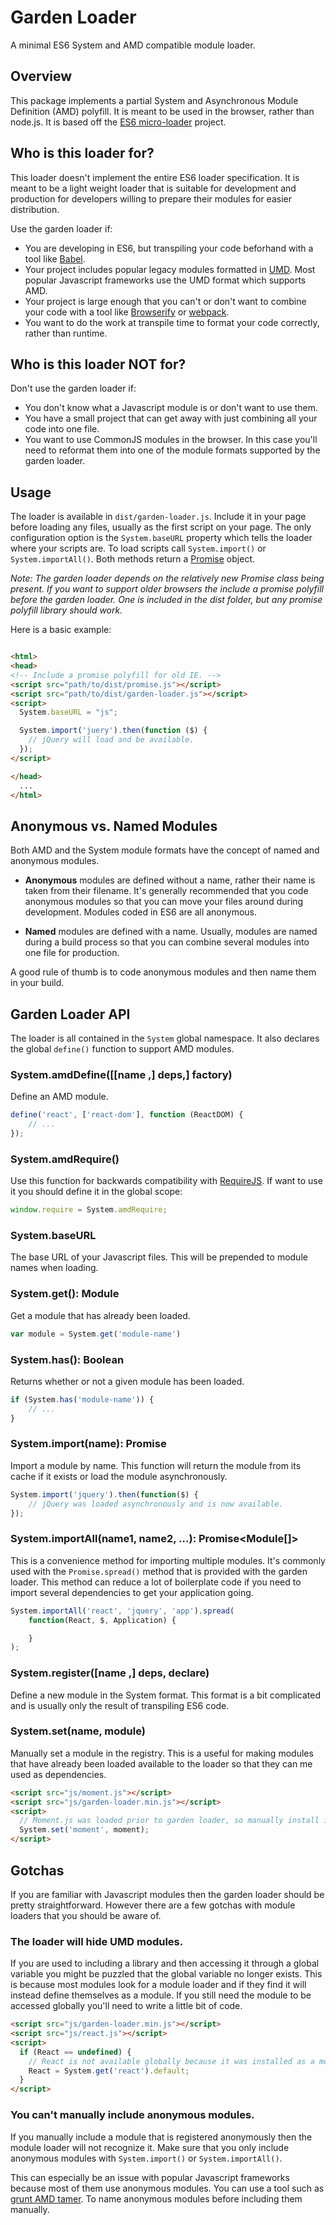 # Garden Loader

A minimal ES6 System and AMD compatible module loader.

## Overview

This package implements a partial System and Asynchronous Module Definition (AMD) polyfill. It is meant to be used in the browser, rather than node.js. It is based off the [ES6 micro-loader](https://github.com/caridy/es6-micro-loader) project.

## Who is this loader for?

This loader doesn't implement the entire ES6 loader specification. It is meant to be a light weight loader that is suitable for development and production for developers willing to prepare their modules for easier distribution.

Use the garden loader if:

- You are developing in ES6, but transpiling your code beforhand with a tool like [Babel](http://babeljs.io/).
- Your project includes popular legacy modules formatted in [UMD](http://davidbcalhoun.com/2014/what-is-amd-commonjs-and-umd/#umd-universal-module-definition). Most popular Javascript frameworks use the UMD format which supports AMD.
- Your project is large enough that you can't or don't want to combine your code with a tool like [Browserify](http://browserify.org/) or [webpack](https://webpack.github.io/).
- You want to do the work at transpile time to format your code correctly, rather than runtime.

## Who is this loader NOT for?

Don't use the garden loader if:

- You don't know what a Javascript module is or don't want to use them.
- You have a small project that can get away with just combining all your code into one file.
- You want to use CommonJS modules in the browser. In this case you'll need to reformat them into one of the module formats supported by the garden loader.

## Usage

The loader is available in `dist/garden-loader.js`. Include it in your page before loading any files, usually as the first script on your page. The only configuration option is the `System.baseURL` property which tells the loader where your scripts are. To load scripts call `System.import()` or `System.importAll()`. Both methods return a [Promise](https://developer.mozilla.org/en/docs/Web/JavaScript/Reference/Global_Objects/Promise) object.

*Note: The garden loader depends on the relatively new Promise class being present. If you want to support older browsers the include a promise polyfill before the garden loader. One is included in the dist folder, but any promise polyfill library should work.*

Here is a basic example:

```html

<html>
<head>
<!-- Include a promise polyfill for old IE. -->
<script src="path/to/dist/promise.js"></script>
<script src="path/to/dist/garden-loader.js"></script>
<script>
  System.baseURL = "js";

  System.import('juery').then(function ($) {
    // jQuery will load and be available.
  });
</script>

</head>
  ...
</html>
```

## Anonymous vs. Named Modules

Both AMD and the System module formats have the concept of named and anonymous modules.

- **Anonymous** modules are defined without a name, rather their name is taken from their filename. It's generally recommended that you code anonymous modules so that you can move your files around during development. Modules coded in ES6 are all anonymous.

- **Named** modules are defined with a name. Usually, modules are named during a build process so that you can combine several modules into one file for production.

A good rule of thumb is to code anonymous modules and then name them in your build.

## Garden Loader API

The loader is all contained in the `System` global namespace. It also declares the global `define()` function to support AMD modules.

### System.amdDefine([[name ,] deps,] factory)

Define an AMD module.

```js
define('react', ['react-dom'], function (ReactDOM) {
    // ...
});
```

### System.amdRequire()

Use this function for backwards compatibility with [RequireJS](http://requirejs.org/). If want to use it you should define it in the global scope:

```js
window.require = System.amdRequire;
```

### System.baseURL

The base URL of your Javascript files. This will be prepended to module names when loading.

### System.get(): Module

Get a module that has already been loaded.

```js
var module = System.get('module-name')
```

### System.has(): Boolean

Returns whether or not a given module has been loaded.

```js
if (System.has('module-name')) {
    // ...
}
```

### System.import(name): Promise<Module>

Import a module by name. This function will return the module from its cache if it exists or load the module asynchronously.

```js
System.import('jquery').then(function($) {
    // jQuery was loaded asynchronously and is now available.
});
```

### System.importAll(name1, name2, ...): Promise<Module[]>

This is a convenience method for importing multiple modules. It's commonly used with the `Promise.spread()` method that is provided with the garden loader. This method can reduce a lot of boilerplate code if you need to import several dependencies to get your application going.

```js
System.importAll('react', 'jquery', 'app').spread(
    function(React, $, Application) {

    }
);
```


### System.register([name ,] deps, declare)

Define a new module in the System format. This format is a bit complicated and is usually only the result of transpiling ES6 code.

### System.set(name, module)

Manually set a module in the registry. This is a useful for making modules that have already been loaded available to the loader so that they can me used as dependencies.

```html
<script src="js/moment.js"></script>
<script src="js/garden-loader.min.js"></script>
<script>
  // Moment.js was loaded prior to garden loader, so manually install it.
  System.set('moment', moment);
</script>
```

## Gotchas

If you are familiar with Javascript modules then the garden loader should be pretty straightforward. However there are a few gotchas with module loaders that you should be aware of.

### The loader will hide UMD modules.

If you are used to including a library and then accessing it through a global variable you might be puzzled that the global variable no longer exists. This is because most modules look for a module loader and if they find it will instead define themselves as a module. If you still need the module to be accessed globally you'll need to write a little bit of code.

```html
<script src="js/garden-loader.min.js"></script>
<script src="js/react.js"></script>
<script>
  if (React == undefined) {
    // React is not available globally because it was installed as a module.
    React = System.get('react').default;
  }
</script>
```

### You can't manually include anonymous modules.

If you manually include a module that is registered anonymously then the module loader will not recognize it. Make sure that you only include anonymous modules with `System.import()` or `System.importAll()`.

This can especially be an issue with popular Javascript frameworks because most of them use anonymous modules. You can use a tool such as [grunt AMD tamer](https://www.npmjs.com/package/grunt-amd-tamer). To name anonymous modules before including them manually.